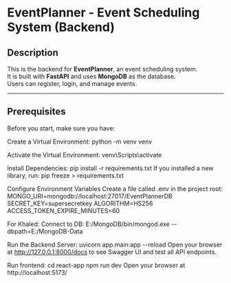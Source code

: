 # EventPlanner - Event Scheduling System (Backend)

## Description
This is the backend for **EventPlanner**, an event scheduling system.  
It is built with **FastAPI** and uses **MongoDB** as the database.  
Users can register, login, and manage events.

---

## Prerequisites

Before you start, make sure you have:

Create a Virtual Environment:
python -m venv venv



Activate the Virtual Environment:
venv\Scripts\activate

Install Dependencies:
pip install -r requirements.txt
If you installed a new library, run:
pip freeze > requirements.txt

Configure Environment Variables
Create a file called .env in the project root:
MONGO_URI=mongodb://localhost:27017/EventPlannerDB
SECRET_KEY=supersecretkey
ALGORITHM=HS256
ACCESS_TOKEN_EXPIRE_MINUTES=60

For Khaled:
Connect to DB:
E:/MongoDB/bin/mongod.exe --dbpath=E:/MongoDB-Data


Run the Backend Server:
uvicorn app.main:app --reload
Open your browser at http://127.0.0.1:8000/docs
to see Swagger UI and test all API endpoints.

Run frontend:
cd react-app
npm run dev
Open your browser at http://localhost:5173/

